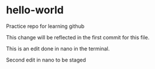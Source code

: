 # hello-world
Practice repo for learning github

This change will be reflected in the first commit for this file.

This is an edit done in nano in the terminal.

Second edit in nano to be staged
